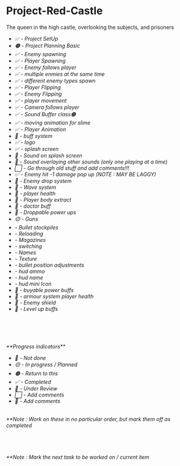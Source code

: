# Project-Red-Castle
The queen in the high castle, overlooking the subjects, and prisoners

<p>
  <em>
  <ul>
    <li>✅ - Project SetUp</li>
    <li>🟠 - Project Planning Basic</li>
    <li>✅ - Enemy spawning</li>
    <li>✅ - Player Spawning</li>
    <li>✅ - Enemy follows player</li>
    <li>✅ - multiple enmies at the same time</li>
    <li>✅ - different enemy types spawn</li>
    <li>✅ - Player Flipping</li>
    <li>✅ - Enemy Flipping</li>
    <li>✅ - player movement</li>
    <li>✅ - Camera follows player</li>
    <li>✅ - Sound Buffer class🟠</li>
    <li>✅ - moving animation for slime</li>
    <li>✅ - Player Animation</li>
    <li>🔷 - buff system</li>
    <li>✅ - logo</li>
    <li>✅ - splash screen</li>
    <li>🔷 - Sound on splash screen</li>
    <li>🐛 - Sound overlaying other sounds (only one playing at a time)</li>
    <li>⬜ - Go through old stuff and add comments!!!</li>
    <li>✅ - Enemy hit -1 damage pop up (NOTE : MAY BE LAGGY)</li>
    <li>🔴 - Enemy drop system</li>
    <li>🔴 - Wave system</li>
    <li>🔴 - player health</li>
    <li>🔴 - Player body extract</li>
    <li>🔴 - doctor buff</li>
    <li>🔴 - Droppable power ups</li>
    <li>🟡 - Guns</li>
        <li>     - Bullet stockpiles</li>
        <li>     - Reloading</li>
        <li>     - Magazines</li>
        <li>     - switching</li>
        <li>     - Names</li>
        <li>     - Texture</li>
        <li>     - bullet position adjustments</li>
        <li>     - hud ammo</li>
        <li>     - hud name</li>
        <li>     - hud mini Icon</li>
    <li>🔴 - buyable power buffs</li>
    <li>🔴 - armour system player health</li>
    <li>🔴 - Enemy shield</li>
    <li>🔴 - Level up buffs</li>
  </ul>
<br><br><br>
  </em></p>
    <h6><em>**Progress indicators**</em>
     <ul>
       <li>🔴 - Not done</li>
       <li>🟡 - In progress / Planned</li>
       <li>🟠 - Return to this</li>
       <li>✅ - Completed</li>
       <li>🔷 - Under Review</li>
       <li>⬜ - Add comments</li>
       <li>🐛 - Add comments</li>
     </ul>
    </h6>
  </em>
  <em>
  <h6>**Note : Work on these in no particular order, but mark them off as completed</h6><br>
  <h6>**Note : Mark the next task to be worked on / current item</h6>
  </em>